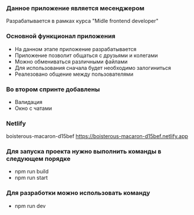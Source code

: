 ### Данное приложение является месенджером

Разрабатывается в рамках курса "Midle frontend developer"

### Основной функционал приложения

- На данном этапе приложение разрабатывается
- Приложение позволит общаться с друзьями и колегами
- Можно обмениваться различными файлами
- Для использования сначала будет необходимо залогиниться
- Реалезовано общение между пользователями

### Во втором спринте добавлены

- Валидация
- Окно с чатами

### Netlify

boisterous-macaron-d15bef
<https://boisterous-macaron-d15bef.netlify.app>

### Для запуска проекта нужно выполнить команды в следующем порядке

- npm run build
- npm run start

### Для разработки можно использовать команду

- npm run dev
